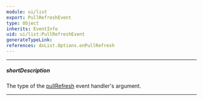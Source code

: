 ```yaml
---
module: ui/list
export: PullRefreshEvent
type: Object
inherits: EventInfo
uid: ui/list:PullRefreshEvent
generateTypeLink: 
references: dxList.Options.onPullRefresh
---
```

---
##### shortDescription
The type of the [pullRefresh]({basewidgetpath}/Events/#pullRefresh) event handler's argument.

---
<!-- Description goes here -->